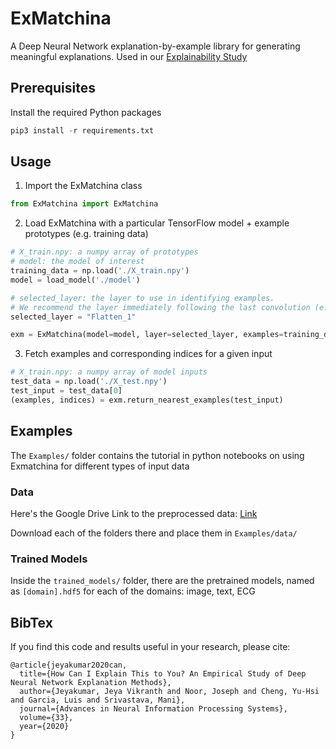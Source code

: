 # ExMatchina
A Deep Neural Network explanation-by-example library for generating meaningful explanations. Used in our [Explainability Study](https://github.com/nesl/Explainability-Study)

## Prerequisites
Install the required Python packages
```Python
pip3 install -r requirements.txt
```

## Usage
1. Import the ExMatchina class
```Python
from ExMatchina import ExMatchina
```
2. Load ExMatchina with a particular TensorFlow model + example prototypes (e.g. training data)

```Python
# X_train.npy: a numpy array of prototypes
# model: the model of interest
training_data = np.load('./X_train.npy')
model = load_model('./model')

# selected_layer: the layer to use in identifying examples.
# We recommend the layer immediately following the last convolution (e.g. flatten layer)
selected_layer = "Flatten_1"

exm = ExMatchina(model=model, layer=selected_layer, examples=training_data)
```

3. Fetch examples and corresponding indices for a given input

```Python
# X_train.npy: a numpy array of model inputs
test_data = np.load('./X_test.npy')
test_input = test_data[0]
(examples, indices) = exm.return_nearest_examples(test_input)
```

## Examples
The `Examples/` folder contains the tutorial in python notebooks on using Exmatchina for different types of input data

### Data
Here's the Google Drive Link to the preprocessed data: [Link](https://drive.google.com/drive/folders/1ZRWIeUHxGbKpqWkJ2HpiSLtmUyllfThf?usp=sharing)

Download each of the folders there and place them in `Examples/data/`

### Trained Models
Inside the `trained_models/` folder, there are the pretrained models, named as `[domain].hdf5` for each of the domains: image, text, ECG

## BibTex

If you find this code and results useful in your research, please cite:

	@article{jeyakumar2020can,
	  title={How Can I Explain This to You? An Empirical Study of Deep Neural Network Explanation Methods},
	  author={Jeyakumar, Jeya Vikranth and Noor, Joseph and Cheng, Yu-Hsi and Garcia, Luis and Srivastava, Mani},
	  journal={Advances in Neural Information Processing Systems},
	  volume={33},
	  year={2020}
	}
